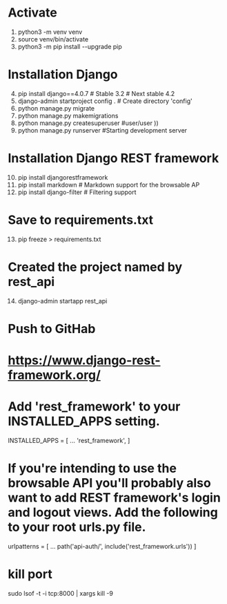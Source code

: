 # Activate
1. python3 -m venv venv
2. source venv/bin/activate
3. python3 -m pip install --upgrade pip

# Installation Django
4. pip install django==4.0.7 # Stable 3.2 # Next stable 4.2
5. django-admin startproject config . # Create directory 'config' 
6. python manage.py migrate
7. python manage.py makemigrations
8. python manage.py createsuperuser #user/user ))
9. python manage.py runserver #Starting development server

# Installation Django REST framework
10. pip install djangorestframework
11. pip install markdown       # Markdown support for the browsable AP
12. pip install django-filter  # Filtering support

# Save to requirements.txt
13. pip freeze > requirements.txt

# Created the project named by rest_api
14. django-admin startapp rest_api

# Push to GitHab 
# https://www.django-rest-framework.org/
# Add 'rest_framework' to your INSTALLED_APPS setting.
INSTALLED_APPS = [
    ...
    'rest_framework',
]
# If you're intending to use the browsable API you'll probably also want to add REST framework's login and logout views. Add the following to your root urls.py file.
urlpatterns = [
    ...
    path('api-auth/', include('rest_framework.urls'))
]

# kill port
sudo lsof -t -i tcp:8000 | xargs kill -9



